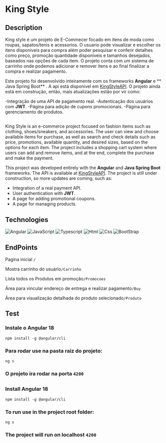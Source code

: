 # King Style

## Description
King style é um projeto de E-Commecer focado em itens de moda como roupas, sapatos/tenis e acessorios. O usuario pode visualizar e escolher os itens disponiveis para compra além poder pesquisar e conferir detalhes como preço, promoção quantidade disponiveis e tamanhos desejados, baseados nas opções de cada item. O projeto conta com um sistema de carrinho onde podemos adicionar e remover itens e ao final finalizar a compra e realizar pagamento.  



Este projeto foi desenvolvido inteiramente com os frameworks **Angular** e ** Java Spring Boot** . A api está disponivel em [KingStyleAPI](). O projeto ainda está em construção, então, mais atualizações estão por vir como:

-Integração de uma API de pagamento real.
-Autenticação dos usuários com **JWT**.
-Página para adição de cupons promocionais.
-Página para gerenciamento de produtos.
##
King Style is an e-commerce project focused on fashion items such as clothing, shoes/sneakers, and accessories. The user can view and choose available items for purchase, as well as search and check details such as price, promotions, available quantity, and desired sizes, based on the options for each item. The project includes a shopping cart system where users can add and remove items, and at the end, complete the purchase and make the payment.

This project was developed entirely with the **Angular** and **Java Spring Boot** frameworks. The API is available at [KingStyleAPI](). The project is still under construction, so more updates are coming, such as:

- Integration of a real payment API.
- User authentication with **JWT**.
- A page for adding promotional coupons.
- A page for managing products.

##

## Technologies
![Angular](https://img.shields.io/badge/Angular-DD0031?style=for-the-badge&logo=angular&logoColor=white)
![JavaScript](https://img.shields.io/badge/JavaScript-F7DF1E?style=for-the-badge&logo=javascript&logoColor=black)
![Typescript](https://img.shields.io/badge/TypeScript-007ACC?style=for-the-badge&logo=typescript&logoColor=white)
![Html](https://img.shields.io/badge/HTML5-E34F26?style=for-the-badge&logo=html5&logoColor=white)
![Css](https://img.shields.io/badge/CSS3-1572B6?style=for-the-badge&logo=css3&logoColor=white)
![BootStrap](https://img.shields.io/badge/Bootstrap-563D7C?style=for-the-badge&logo=bootstrap&logoColor=white)


## EndPoints

Pagina inicial  ```/ ```

Mostra carrinho do usuário```/Carrinho```

Lista todos os Produtos em promoção```/Promocoes ```

Área para vincular endereço de entrega e realizar pagamento```/Buy```

Área para visualização detalhada do produto selecionado```/Produto```

## Test

### Instale o Angular 18

```npm install -g @angular/cli```

### Para rodar use na pasta raiz do projeto:

```ng s```

### O projeto ira rodar na porta ```4200```

##
### Install Angular 18
```npm install -g @angular/cli```

### To run use in the project root folder:
```ng s```


### The project will run on localhost ```4200```
